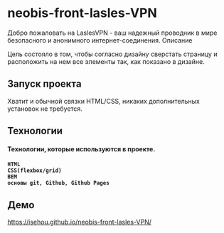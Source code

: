 <h1>neobis-front-lasles-VPN</h1>

Добро пожаловать на LaslesVPN - ваш надежный проводник в мире безопасного и анонимного интернет-соединения.
Описание

Цель состояло в том, чтобы согласно дизайну сверстать страницу и расположить на нем все элементы так, как показано в дизайне.

<h2>Запуск проекта</h2>

Хватит и обычной связки HTML/CSS, никаких дополнительных установок не требуется.

<h2>Технологии</h2>

<h4>Технологии, которые используются в проекте.<h4>

    HTML
    CSS(flexbox/grid)
    BEM
    основы git, Github, Github Pages

<h2>Демо</h2>

https://isehou.github.io/neobis-front-lasles-VPN/
